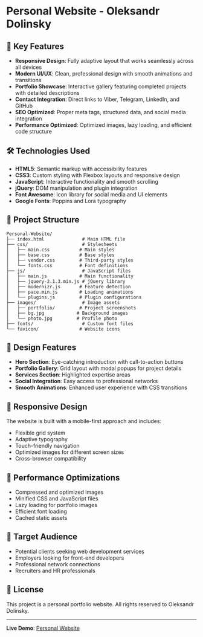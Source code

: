 # Personal Website - Oleksandr Dolinsky

## 🎯 Key Features

- **Responsive Design**: Fully adaptive layout that works seamlessly across all devices
- **Modern UI/UX**: Clean, professional design with smooth animations and transitions
- **Portfolio Showcase**: Interactive gallery featuring completed projects with detailed descriptions
- **Contact Integration**: Direct links to Viber, Telegram, LinkedIn, and GitHub
- **SEO Optimized**: Proper meta tags, structured data, and social media integration
- **Performance Optimized**: Optimized images, lazy loading, and efficient code structure

## 🛠️ Technologies Used

- **HTML5**: Semantic markup with accessibility features
- **CSS3**: Custom styling with Flexbox layouts and responsive design
- **JavaScript**: Interactive functionality and smooth scrolling
- **jQuery**: DOM manipulation and plugin integration
- **Font Awesome**: Icon library for social media and UI elements
- **Google Fonts**: Poppins and Lora typography

## 📁 Project Structure

```
Personal-Website/
├── index.html              # Main HTML file
├── css/                    # Stylesheets
│   ├── main.css           # Main styles
│   ├── base.css           # Base styles
│   ├── vendor.css         # Third-party styles
│   └── fonts.css          # Font definitions
├── js/                     # JavaScript files
│   ├── main.js            # Main functionality
│   ├── jquery-2.1.3.min.js # jQuery library
│   ├── modernizr.js       # Feature detection
│   ├── pace.min.js        # Loading animations
│   └── plugins.js         # Plugin configurations
├── images/                 # Image assets
│   ├── portfolio/         # Project screenshots
│   ├── bg.jpg            # Background images
│   └── photo.jpg         # Profile photo
├── fonts/                  # Custom font files
└── favicon/               # Website icons
```

## 🎨 Design Features

- **Hero Section**: Eye-catching introduction with call-to-action buttons
- **Portfolio Gallery**: Grid layout with modal popups for project details
- **Services Section**: Highlighted expertise areas
- **Social Integration**: Easy access to professional networks
- **Smooth Animations**: Enhanced user experience with CSS transitions

## 📱 Responsive Design

The website is built with a mobile-first approach and includes:
- Flexible grid system
- Adaptive typography
- Touch-friendly navigation
- Optimized images for different screen sizes
- Cross-browser compatibility

## 🚀 Performance Optimizations

- Compressed and optimized images
- Minified CSS and JavaScript files
- Lazy loading for portfolio images
- Efficient font loading
- Cached static assets

## 🎯 Target Audience

- Potential clients seeking web development services
- Employers looking for front-end developers
- Professional network connections
- Recruiters and HR professionals

## 📄 License

This project is a personal portfolio website. All rights reserved to Oleksandr Dolinsky.

---

**Live Demo**: [Personal Website](https://jsdid.github.io/About-Me/)
